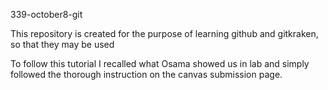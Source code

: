 339-october8-git

This repository is created for the purpose of learning github and gitkraken, so that they may be used

To follow this tutorial I recalled what Osama showed us in lab and simply followed the thorough instruction on the canvas submission page.
